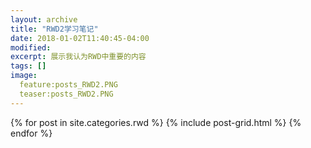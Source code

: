 ```yaml
---
layout: archive
title: "RWD2学习笔记"
date: 2018-01-02T11:40:45-04:00
modified:
excerpt: 展示我认为RWD中重要的内容
tags: []
image: 
  feature:posts_RWD2.PNG 
  teaser:posts_RWD2.PNG
---
```


<div class="tiles">
{% for post in site.categories.rwd %}
  {% include post-grid.html %}
{% endfor %}
</div><!-- /.tiles 把所有categories 有 rwd 的列出來-->